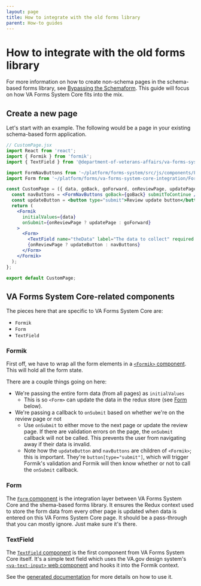 ```yaml
---
layout: page
title: How to integrate with the old forms library
parent: How-to guides
---
```


# How to integrate with the old forms library

For more information on how to create non-schema pages in the schema-based forms library, see [Bypassing the Schemaform](https://department-of-veterans-affairs.github.io/veteran-facing-services-tools/forms/bypassing-schemaform). This guide will focus on how VA Forms System Core fits into the mix.

## Create a new page

Let's start with an example. The following would be a page in your existing schema-based form application.

```jsx
// CustomPage.jsx
import React from 'react';
import { Formik } from 'formik';
import { TextField } from '@department-of-veterans-affairs/va-forms-system-core';

import FormNavButtons from '~/platform/forms-system/src/js/components/FormNavButtons';
import Form from '~/platform/forms/va-forms-system-core-integration/Form';

const CustomPage = ({ data, goBack, goForward, onReviewPage, updatePage }) => {
  const navButtons = <FormNavButtons goBack={goBack} submitToContinue />;
  const updateButton = <button type="submit">Review update button</button>;
  return (
    <Formik
      initialValues={data}
      onSubmit={onReviewPage ? updatePage : goForward}
    >
      <Form>
        <TextField name="theData" label="The data to collect" required />
        {onReviewPage ? updateButton : navButtons}
      </Form>
    </Formik>
  );
};

export default CustomPage;
```

## VA Forms System Core-related components

The pieces here that are specific to VA Forms System Core are:

- `Formik`
- `Form`
- `TextField`

### Formik

First off, we have to wrap all the form elements in a [`<Formik>` component](https://formik.org/docs/api/formik). This will hold all the form state.

There are a couple things going on here:

- We're passing the entire form data (from all pages) as `initialValues`
  - This is so `<Form>` can update the data in the redux store (see [Form](#form) below).
- We're passing a callback to `onSubmit` based on whether we're on the review page or not
  - Use `onSubmit` to either move to the next page or update the review page. If there are validation errors on the page, the `onSubmit` callback will not be called. This prevents the user from navigating away if their data is invalid.
  - Note how the `updateButton` and `navButtons` are children of `<Formik>`; this is important. They're `button[type="submit"]`, which will trigger Formik's validation and Formik will then know whether or not to call the `onSubmit` callback.

### Form

The [`Form` component](https://github.com/department-of-veterans-affairs/vets-website/blob/master/src/platform/forms/va-forms-system-core-integration/Form.jsx) is the integration layer between VA Forms System Core and the shema-based forms library. It ensures the Redux context used to store the form data from every other page is updated when data is entered on this VA Forms System Core page. It should be a pass-through that you can mostly ignore. Just make sure it's there.

### TextField

The [`TextField` component](https://github.com/department-of-veterans-affairs/va-forms-system-core/blob/master/src/form-builder/TextField.tsx) is the first component from VA Forms System Core itself. It's a simple text field which uses the VA.gov design system's [`<va-text-input>` web component](https://design.va.gov/storybook/?path=/docs/components-va-text-input--default) and hooks it into the Formik context.

See the [generated documentation](/va-forms-system-core/reference/va-forms-system-core.textfield.html) for more details on how to use it.
